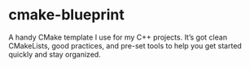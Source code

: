 # cmake-blueprint
A handy CMake template I use for my C++ projects. It’s got clean CMakeLists, good practices, and pre-set tools to help you get started quickly and stay organized.
